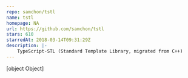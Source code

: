 ```yaml
---
repo: samchon/tstl
name: tstl
homepage: NA
url: https://github.com/samchon/tstl
stars: 610
starredAt: 2018-03-14T09:31:29Z
description: |-
    TypeScript-STL (Standard Template Library, migrated from C++)
---
```


[object Object]
